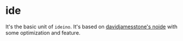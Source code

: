 ide
===

It's the basic unit of `ideino`. It's based on [davidjamesstone's noide](http://github.com/davidjamesstone/noide) with some optimization and feature.
